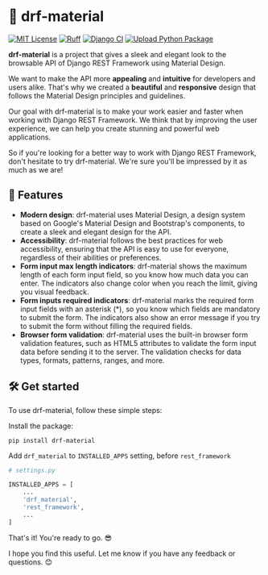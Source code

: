 # 🎨 drf-material

[![MIT License](https://img.shields.io/badge/License-MIT-green.svg)](https://choosealicense.com/licenses/mit/)
[![Ruff](https://github.com/youzarsiph/drf-material/actions/workflows/ruff.yml/badge.svg)](https://github.com/youzarsiph/drf-material/actions/workflows/ruff.yml)
[![Django CI](https://github.com/youzarsiph/drf-material/actions/workflows/django.yml/badge.svg)](https://github.com/youzarsiph/drf-material/actions/workflows/django.yml)
[![Upload Python Package](https://github.com/youzarsiph/drf-material/actions/workflows/python-publish.yml/badge.svg)](https://github.com/youzarsiph/drf-material/actions/workflows/python-publish.yml)

**drf-material** is a project that gives a sleek and elegant look to the browsable API of Django REST Framework using Material Design.

We want to make the API more **appealing** and **intuitive** for developers and users alike.
That's why we created a **beautiful** and **responsive** design that follows the Material Design principles and guidelines.

Our goal with drf-material is to make your work easier and faster when working with Django REST Framework.
We think that by improving the user experience, we can help you create stunning and powerful web applications.

So if you're looking for a better way to work with Django REST Framework, don't hesitate to try drf-material.
We're sure you'll be impressed by it as much as we are!

## 🌟 Features

- **Modern design**: drf-material uses Material Design, a design system based on Google's Material Design and
  Bootstrap's components, to create a sleek and elegant design for the API.
- **Accessibility**: drf-material follows the best practices for web accessibility,
  ensuring that the API is easy to use for everyone, regardless of their abilities or preferences.
- **Form input max length indicators**: drf-material shows the maximum length of each form input field,
  so you know how much data you can enter. The indicators also change color when you reach the limit, giving you visual feedback.
- **Form inputs required indicators**: drf-material marks the required form input fields with an asterisk (\*),
  so you know which fields are mandatory to submit the form. The indicators also show an error message if you try to submit the form without filling the required fields.
- **Browser form validation**: drf-material uses the built-in browser form validation features, such as HTML5 attributes
  to validate the form input data before sending it to the server. The validation checks for data types, formats, patterns, ranges, and more.

## 🛠️ Get started

To use drf-material, follow these simple steps:

Install the package:

```console
pip install drf-material
```

Add `drf_material` to `INSTALLED_APPS` setting, before `rest_framework`

```python
# settings.py

INSTALLED_APPS = [
    ...
    'drf_material',
    'rest_framework',
    ...
]
```

That's it! You're ready to go. 😎

I hope you find this useful. Let me know if you have any feedback or questions. 😊
